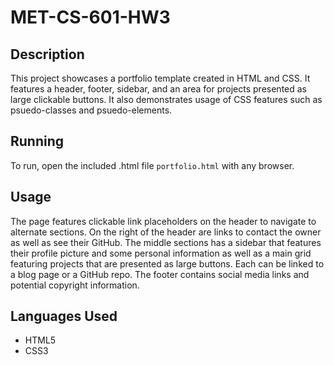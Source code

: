 # MET-CS-601-HW3

## Description

This project showcases a portfolio template created in HTML and CSS. It features a header, footer, sidebar, and an area for projects presented as large clickable buttons. It also demonstrates usage of CSS features such as psuedo-classes and psuedo-elements.

## Running

To run, open the included .html file `portfolio.html` with any browser.

## Usage

The page features clickable link placeholders on the header to navigate to alternate sections. On the right of the header are links to contact the owner as well as see their GitHub. The middle sections has a sidebar that features their profile picture and some personal information as well as a main grid featuring projects that are presented as large buttons. Each can be linked to a blog page or a GitHub repo. The footer contains social media links and potential copyright information.

## Languages Used

- HTML5
- CSS3
